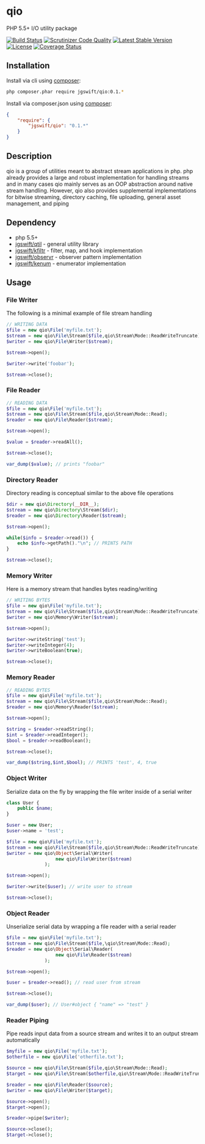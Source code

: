 qio
====
PHP 5.5+ I/O utility package 

[![Build Status](https://travis-ci.org/jgswift/qio.png?branch=master)](https://travis-ci.org/jgswift/qio)
[![Scrutinizer Code Quality](https://scrutinizer-ci.com/g/jgswift/qio/badges/quality-score.png?s=ccb4e11e7fee14345782e105875289cf6c42f5d4)](https://scrutinizer-ci.com/g/jgswift/qio/)
[![Latest Stable Version](https://poser.pugx.org/jgswift/qio/v/stable.svg)](https://packagist.org/packages/jgswift/qio)
[![License](https://poser.pugx.org/jgswift/qio/license.svg)](https://packagist.org/packages/jgswift/qio)
[![Coverage Status](https://coveralls.io/repos/jgswift/qio/badge.png?branch=master)](https://coveralls.io/r/jgswift/qio?branch=master)

## Installation

Install via cli using [composer](https://getcomposer.org/):
```sh
php composer.phar require jgswift/qio:0.1.*
```

Install via composer.json using [composer](https://getcomposer.org/):
```json
{
    "require": {
        "jgswift/qio": "0.1.*"
    }
}
```

## Description

qio is a group of utilities meant to abstract stream applications in php. 
php already provides a large and robust implementation for handling streams and in many cases
qio mainly serves as an OOP abstraction around native stream handling.  However, qio also provides
supplemental implementations for bitwise streaming, directory caching, file uploading, general asset management, and piping

## Dependency

* php 5.5+
* [jgswift/qtil](http://github.com/jgswift/qtil) - general utility library
* [jgswift/kfiltr](http://github.com/jgswift/kfiltr) - filter, map, and hook implementation
* [jgswift/observr](http://github.com/jgswift/observr) - observer pattern implementation
* [jgswift/kenum](http://github.com/jgswift/kenum) - enumerator implementation

## Usage

### File Writer

The following is a minimal example of file stream handling
```php
// WRITING DATA
$file = new qio\File('myfile.txt');
$stream = new qio\File\Stream($file,qio\Stream\Mode::ReadWriteTruncate);
$writer = new qio\File\Writer($stream);

$stream->open();

$writer->write('foobar');

$stream->close();
```

### File Reader

```php
// READING DATA
$file = new qio\File('myfile.txt');
$stream = new qio\File\Stream($file,qio\Stream\Mode::Read);
$reader = new qio\File\Reader($stream);

$stream->open();

$value = $reader->readAll();

$stream->close();

var_dump($value); // prints "foobar"
```

### Directory Reader

Directory reading is conceptual similar to the above file operations
```php
$dir = new qio\Directory(__DIR__);
$stream = new qio\Directory\Stream($dir);
$reader = new qio\Directory\Reader($stream);

$stream->open();

while($info = $reader->read()) {
    echo $info->getPath()."\n"; // PRINTS PATH
}

$stream->close();
```

### Memory Writer

Here is a memory stream that handles bytes reading/writing
```php
// WRITING BYTES
$file = new qio\File('myfile.txt');
$stream = new qio\File\Stream($file,qio\Stream\Mode::ReadWriteTruncate);
$writer = new qio\Memory\Writer($stream);

$stream->open();

$writer->writeString('test');
$writer->writeInteger(4);
$writer->writeBoolean(true);

$stream->close();
```

### Memory Reader

```php
// READING BYTES
$file = new qio\File('myfile.txt');
$stream = new qio\File\Stream($file,qio\Stream\Mode::Read);
$reader = new qio\Memory\Reader($stream);

$stream->open();

$string = $reader->readString();
$int = $reader->readInteger();
$bool = $reader->readBoolean();

$stream->close();

var_dump($string,$int,$bool); // PRINTS 'test', 4, true
```

### Object Writer

Serialize data on the fly by wrapping the file writer inside of a serial writer

```php
class User {
    public $name;
}

$user = new User;
$user->name = 'test';

$file = new qio\File('myfile.txt');
$stream = new qio\File\Stream($file,qio\Stream\Mode::ReadWriteTruncate);
$writer = new qio\Object\Serial\Writer(
                  new qio\File\Writer($stream)
              );

$stream->open();

$writer->write($user); // write user to stream

$stream->close();
```

### Object Reader

Unserialize serial data by wrapping a file reader with a serial reader

```php
$file = new qio\File('myfile.txt');
$stream = new qio\File\Stream($file,\qio\Stream\Mode::Read);
$reader = new qio\Object\Serial\Reader(
                  new qio\File\Reader($stream)
              );

$stream->open();

$user = $reader->read(); // read user from stream

$stream->close();

var_dump($user); // User#object { "name" => "test" }
```

### Reader Piping

Pipe reads input data from a source stream and writes it to an output stream automatically

```php
$myfile = new qio\File('myfile.txt');
$otherfile = new qio\File('otherfile.txt');

$source = new qio\File\Stream($file,qio\Stream\Mode::Read);
$target = new qio\File\Stream($otherfile,qio\Stream\Mode::ReadWriteTruncate);

$reader = new qio\File\Reader($source);
$writer = new qio\File\Writer($target);

$source->open();
$target->open();

$reader->pipe($writer);

$source->close();
$target->close();
```